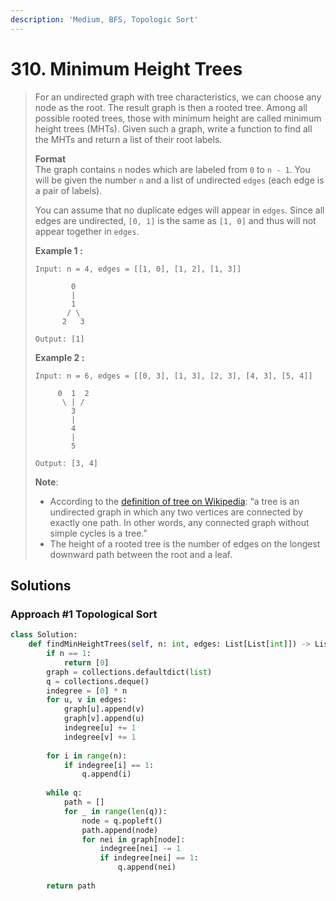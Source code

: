 ```yaml
---
description: 'Medium, BFS, Topologic Sort'
---
```


# 310. Minimum Height Trees

> For an undirected graph with tree characteristics, we can choose any node as the root. The result graph is then a rooted tree. Among all possible rooted trees, those with minimum height are called minimum height trees \(MHTs\). Given such a graph, write a function to find all the MHTs and return a list of their root labels.
>
> **Format**  
> The graph contains `n` nodes which are labeled from `0` to `n - 1`. You will be given the number `n` and a list of undirected `edges` \(each edge is a pair of labels\).
>
> You can assume that no duplicate edges will appear in `edges`. Since all edges are undirected, `[0, 1]` is the same as `[1, 0]` and thus will not appear together in `edges`.
>
> **Example 1 :**
>
> ```text
> Input: n = 4, edges = [[1, 0], [1, 2], [1, 3]]
>
>         0
>         |
>         1
>        / \
>       2   3 
>
> Output: [1]
> ```
>
> **Example 2 :**
>
> ```text
> Input: n = 6, edges = [[0, 3], [1, 3], [2, 3], [4, 3], [5, 4]]
>
>      0  1  2
>       \ | /
>         3
>         |
>         4
>         |
>         5 
>
> Output: [3, 4]
> ```
>
> **Note**:
>
> * According to the [definition of tree on Wikipedia](https://en.wikipedia.org/wiki/Tree_%28graph_theory%29): “a tree is an undirected graph in which any two vertices are connected by exactly one path. In other words, any connected graph without simple cycles is a tree.”
> * The height of a rooted tree is the number of edges on the longest downward path between the root and a leaf.

## Solutions

### Approach \#1 Topological Sort

```python
class Solution:
    def findMinHeightTrees(self, n: int, edges: List[List[int]]) -> List[int]:
        if n == 1:
            return [0]
        graph = collections.defaultdict(list)
        q = collections.deque()
        indegree = [0] * n
        for u, v in edges:
            graph[u].append(v)
            graph[v].append(u)
            indegree[u] += 1
            indegree[v] += 1
        
        for i in range(n):
            if indegree[i] == 1:
                q.append(i)
                
        while q:
            path = []
            for _ in range(len(q)):
                node = q.popleft()
                path.append(node)
                for nei in graph[node]:
                    indegree[nei] -= 1
                    if indegree[nei] == 1:
                        q.append(nei)
                        
        return path
```

